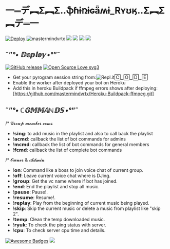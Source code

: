 #   一═デ︻Σ︻Σ..**ֆɦɨռɨɢǟʍɨ_Rʏʊӄ**..Σ︻Σ︻デ═一 
[![Deploy](https://www.herokucdn.com/deploy/button.svg)](https://heroku.com/deploy?template=https://github.com/mastermindvrtx/Telegram-Music-Bot-SHINIGAMI_RYUK.git/tree/Vrtx)
<img align="centre" src="https://img.shields.io/badge/Made%20for-VSCode-1f425f.svg" alt="mastermindvrtx"/>
<img align="centre" src="http://ForTheBadge.com/images/badges/made-with-python.svg" />
<img align="centre" src="https://img.shields.io/badge/Arch_Linux-1793D1?style=for-the-badge&logo=arch-linux&logoColor=white"/> 
<img aligh="centre" src="https://img.shields.io/badge/Maintained%3F-yes-green.svg"/>
<img src="https://telegra.ph/file/2e419eca28153982c5e54.jpg" align="centre"/>

## ˜”*°• 𝔻𝕖𝕡𝕝𝕠𝕪 •°*”˜
[![GitHub release](https://img.shields.io/github/release/Naereen/StrapDown.js.svg)](https://github.com/mastermindvrtx/Telegram-Music-Bot-SHINIGAMI_RYUK/releases/)
[![Open Source Love svg3](https://badges.frapsoft.com/os/v3/open-source.svg?v=103)](https://github.com/ellerbrock/open-source-badges/)

- Get your pyrogram session string from:<img alt="Repl.it" src="https://img.shields.io/badge/Repl.it-%230D101E.svg?&style=for-the-badge&logo=Repl.it&logoColor=white"/>[C⃞    O⃞    D⃞    E⃞](https://replit.com/@mastermindvrtx/ShinigamiRyukPyrogramSesion#main.py)
- Enable the worker after deployed your bot on Heroku
- Add this in heroku Buildpack if ffmpeg errors shows after deploying:[https://github.com/mastermindvrtx/Heroku-Buildpack-ffmpeg.git]



## ˜”*°• ℂ𝕆𝕄𝕄𝔸ℕ𝔻𝕊 •°*”˜

/* 𝓖𝓻𝓸𝓾𝓹 𝓶𝓮𝓶𝓫𝓮𝓻 𝓬𝓸𝓶𝓼

- !𝘀𝗶𝗻𝗴: to add music in the playlist and also to call back the playlist
- !𝗮𝗰𝗺𝗱: callback the list of bot commands for admins
- !𝗺𝗰𝗺𝗱: callback the list of bot commands for general members
- !𝗳𝗰𝗺𝗱: callback the list of complete bot commands

/*  𝓞𝔀𝓷𝓮𝓻 & 𝓐𝓭𝓶𝓲𝓷 

- !𝗼𝗻: Command like a boss to join voice chat of current group.
- !𝗼𝗳𝗳: Leave current voice chat where is DJing.
- !𝗴𝗿𝗼𝘂𝗽: Get the vc name where if bot has joined.
- !𝗲𝗻𝗱: End the playlist and stop all music.
- !𝗽𝗮𝘂𝘀𝗲: Pause!.
- !𝗿𝗲𝘀𝘂𝗺𝗲: Resume!.
- !𝗿𝗲𝗽𝗹𝗮𝘆: Play from the beginning of current music being played.
- !𝘀𝗸𝗶𝗽: Skip the current music or delete a music from playlist like "skip 2".
- !𝘁𝗲𝗺𝗽: Clean the temp downloaded music. 
- !𝗿𝘆𝘂𝗸: To check the ping status with server.
- !𝗰𝗽𝘂: To check server cpu time and details.

[![Awesome Badges](https://img.shields.io/badge/badges-awesome-green.svg)](https://github.com/Naereen/badges)
<img src="https://telegra.ph/file/2e419eca28153982c5e54.jpg" align="centre"/>
